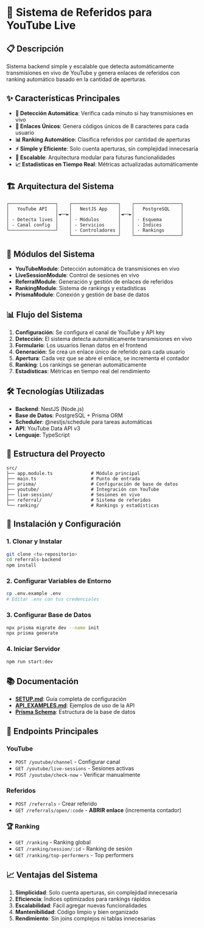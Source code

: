 # 🚀 Sistema de Referidos para YouTube Live

## 📋 Descripción

Sistema backend simple y escalable que detecta automáticamente transmisiones en vivo de YouTube y genera enlaces de referidos con ranking automático basado en la cantidad de aperturas.

## ✨ Características Principales

- **🔴 Detección Automática**: Verifica cada minuto si hay transmisiones en vivo
- **🔗 Enlaces Únicos**: Genera códigos únicos de 8 caracteres para cada usuario
- **📊 Ranking Automático**: Clasifica referidos por cantidad de aperturas
- **⚡ Simple y Eficiente**: Solo cuenta aperturas, sin complejidad innecesaria
- **🔄 Escalable**: Arquitectura modular para futuras funcionalidades
- **📈 Estadísticas en Tiempo Real**: Métricas actualizadas automáticamente

## 🏗️ Arquitectura del Sistema

```
┌─────────────────┐    ┌─────────────────┐    ┌─────────────────┐
│   YouTube API   │    │   NestJS App    │    │   PostgreSQL    │
│                 │◄──►│                 │◄──►│                 │
│ - Detecta lives │    │ - Módulos       │    │ - Esquema       │
│ - Canal config  │    │ - Servicios     │    │ - Índices       │
└─────────────────┘    │ - Controladores │    │ - Rankings      │
                       └─────────────────┘    └─────────────────┘
```

## 🚀 Módulos del Sistema

- **YouTubeModule**: Detección automática de transmisiones en vivo
- **LiveSessionModule**: Control de sesiones en vivo
- **ReferralModule**: Generación y gestión de enlaces de referidos
- **RankingModule**: Sistema de rankings y estadísticas
- **PrismaModule**: Conexión y gestión de base de datos

## 📊 Flujo del Sistema

1. **Configuración**: Se configura el canal de YouTube y API key
2. **Detección**: El sistema detecta automáticamente transmisiones en vivo
3. **Formulario**: Los usuarios llenan datos en el frontend
4. **Generación**: Se crea un enlace único de referido para cada usuario
5. **Apertura**: Cada vez que se abre el enlace, se incrementa el contador
6. **Ranking**: Los rankings se generan automáticamente
7. **Estadísticas**: Métricas en tiempo real del rendimiento

## 🛠️ Tecnologías Utilizadas

- **Backend**: NestJS (Node.js)
- **Base de Datos**: PostgreSQL + Prisma ORM
- **Scheduler**: @nestjs/schedule para tareas automáticas
- **API**: YouTube Data API v3
- **Lenguaje**: TypeScript

## 📁 Estructura del Proyecto

```
src/
├── app.module.ts              # Módulo principal
├── main.ts                    # Punto de entrada
├── prisma/                    # Configuración de base de datos
├── youtube/                   # Integración con YouTube
├── live-session/              # Sesiones en vivo
├── referral/                  # Sistema de referidos
└── ranking/                   # Rankings y estadísticas
```

## 🚀 Instalación y Configuración

### 1. Clonar y Instalar
```bash
git clone <tu-repositorio>
cd referrals-backend
npm install
```

### 2. Configurar Variables de Entorno
```bash
cp .env.example .env
# Editar .env con tus credenciales
```

### 3. Configurar Base de Datos
```bash
npx prisma migrate dev --name init
npx prisma generate
```

### 4. Iniciar Servidor
```bash
npm run start:dev
```

## 📚 Documentación

- **[SETUP.md](SETUP.md)**: Guía completa de configuración
- **[API_EXAMPLES.md](API_EXAMPLES.md)**: Ejemplos de uso de la API
- **[Prisma Schema](prisma/schema.prisma)**: Estructura de la base de datos

## 🔗 Endpoints Principales

### YouTube
- `POST /youtube/channel` - Configurar canal
- `GET /youtube/live-sessions` - Sesiones activas
- `POST /youtube/check-now` - Verificar manualmente


### Referidos
- `POST /referrals` - Crear referido
- `GET /referrals/open/:code` - **ABRIR enlace** (incrementa contador)

### 🏆 Ranking
- `GET /ranking` - Ranking global
- `GET /ranking/session/:id` - Ranking de sesión
- `GET /ranking/top-performers` - Top performers

## 📈 Ventajas del Sistema

1. **Simplicidad**: Solo cuenta aperturas, sin complejidad innecesaria
2. **Eficiencia**: Índices optimizados para rankings rápidos
3. **Escalabilidad**: Fácil agregar nuevas funcionalidades
4. **Mantenibilidad**: Código limpio y bien organizado
5. **Rendimiento**: Sin joins complejos ni tablas innecesarias


